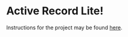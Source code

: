 # Active Record Lite!

Instructions for the project may be found [here][instructions].

[instructions]: https://github.com/appacademy/sql-curriculum/blob/master/projects/w3d5-build-your-own-ar.md
